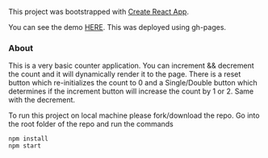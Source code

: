 This project was bootstrapped with [Create React App](https://github.com/facebook/create-react-app).

You can see the demo [HERE](https://pisc9211.github.io/counter/). 
This was deployed using gh-pages.

### About
This is a very basic counter application. You can increment && decrement the count and it will dynamically render it to the page. There is a reset button which re-initializes the count to 0 and a Single/Double button which determines if the increment button will increase the count by 1 or 2. Same with the decrement.

To run this project on local machine please fork/download the repo. Go into the root folder of the repo and run the commands

```
npm install
npm start
```
